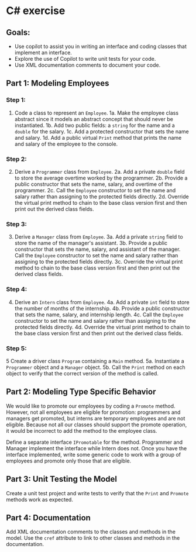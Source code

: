 # C# exercise

## Goals:
- Use copilot to assist you in writing an interface and coding classes that implement an interface.
- Explore the use of Copilot to write unit tests for your code.
- Use XML documentation comments to document your code.

## Part 1: Modeling Employees

### Step 1:
1. Code a class to represent an `Employee`. 
1a. Make the employee class abstract since it models an abstract concept that should never be instantiated. 
1b. Add two public fields: a `string` for the name and a `double` for the salary.
1c. Add a protected constructor that sets the name and salary. 
1d. Add a public virtual `Print` method that prints the name and salary of the employee to the console.
### Step 2:
2. Derive a `Programmer` class from `Employee`.
2a. Add a private `double` field to store the average overtime worked by the programmer.
2b. Provide a public constructor that sets the name, salary, and overtime of the programmer.
2c. Call the `Employee` constructor to set the name and salary rather than assigning to the protected fields directly. 
2d. Override the virtual print method to chain to the base class version first and then print out the derived class fields.
### Step 3:
3. Derive a `Manager` class from `Employee`. 
3a. Add a private `string` field to store the name of the manager's assistant.
3b. Provide a public constructor that sets the name, salary, and assistant of the manager. Call the `Employee` constructor to set the name and salary rather than assigning to the protected fields directly. 
3c. Override the virtual print method to chain to the base class version first and then print out the derived class fields.
### Step 4:
4. Derive an `Intern` class from `Employee`.
4a. Add a private `int` field to store the number of months of the internship.
4b. Provide a public constructor that sets the name, salary, and internship length.
4c. Call the `Employee` constructor to set the name and salary rather than assigning to the protected fields directly. 
4d. Override the virtual print method to chain to the base class version first and then print out the derived class fields.
### Step 5:
5	Create a driver class `Program` containing a `Main` method.
5a. Instantiate a `Programmer` object and a `Manager` object. 
5b. Call the `Print` method on each object to verify that the correct version of the method is called.

## Part 2: Modeling Type Specific Behavior

We would like to promote our employees by coding a `Promote` method. However, not all employees are eligible for promotion: programmers and managers get promoted, but interns are temporary employees and are not eligible. Because not all our classes should support the promote operation, it would be incorrect to add the method to the employee class. 

Define a separate interface `IPromotable` for the method. Programmer and Manager implement the interface while Intern does not. Once you have the interface implemented, write some generic code to work with a group of employees and promote only those that are eligible.

## Part 3: Unit Testing the Model

Create a unit test project and write tests to verify that the `Print` and `Promote` methods work as expected. 

## Part 4: Documentation

Add XML documentation comments to the classes and methods in the model. Use the `cref` attribute to link to other classes and methods in the documentation. 




